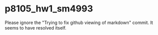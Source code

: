 # p8105_hw1_sm4993

Please ignore the "Trying to fix github viewing of markdown" commit. It seems to have resolved itself.
